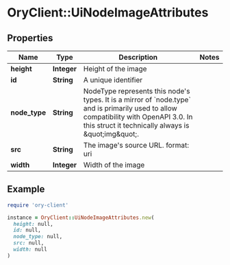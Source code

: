 # OryClient::UiNodeImageAttributes

## Properties

| Name | Type | Description | Notes |
| ---- | ---- | ----------- | ----- |
| **height** | **Integer** | Height of the image |  |
| **id** | **String** | A unique identifier |  |
| **node_type** | **String** | NodeType represents this node&#39;s types. It is a mirror of &#x60;node.type&#x60; and is primarily used to allow compatibility with OpenAPI 3.0.  In this struct it technically always is \&quot;img\&quot;. |  |
| **src** | **String** | The image&#39;s source URL.  format: uri |  |
| **width** | **Integer** | Width of the image |  |

## Example

```ruby
require 'ory-client'

instance = OryClient::UiNodeImageAttributes.new(
  height: null,
  id: null,
  node_type: null,
  src: null,
  width: null
)
```

